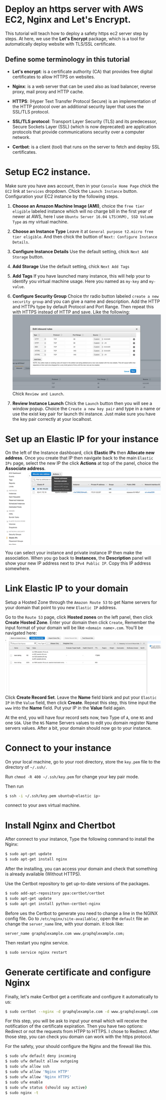 # Deploy an https server with AWS EC2, Nginx and Let's Encrypt.

This tutorial will teach how to deploy a safety https ec2 server step by steps. At here, we use the **Let's Encrypt** package, which is a tool for automatically deploy website with TLS/SSL certificate.

## Define some terminology in this tutorial

* **Let's encrypt**: is a certificate authority (CA) that provides free digital certificates to allow HTTPS on websites.

* **Nginx**: is a web server that can be used also as load balancer, reverse proxy, mail proxy and HTTP cache.

* **HTTPS**: (Hyper Text Transfer Protocol Secure) is an implementation of the HTTP protocol over an additional security layer that uses the SSL/TLS protocol.

* **SSL/TLS protocol**: Transport Layer Security (TLS) and its predecessor, Secure Sockets Layer (SSL) (which is now deprecated) are application protocols that provide communications security over a computer network.

* **Certbot**: is a client (tool) that runs on the server to fetch and deploy SSL certificates.

# Setup EC2 instance.

Make sure you have aws account, then in your `Console Home Page` chick the `EC2` link at `Services` dropdown. Chick the `Launch Instance` button. Configuration your EC2 instance by the following steps.

1. **Choose an Amazon Machine Image (AMI)**, choice the `free tier eligible` labeled instance which will no charge bill in the first year of newer at AWS, here I use `Ubuntu Server 16.04 LTS(HVM), SSD Volume Type` as my virtual machine.

2. **Choose an Instance Type** Leave it at `General purpose t2.micro free tier eligible`. And then chick the buttion of `Next: Configure Instance Details`.

3. **Configure Instance Details** Use the default setting, chick `Next Add Storage` button.

3. **Add Storage** Use the default setting, chick `Next Add Tags`

4. **Add Tags** If you have launched many instance, this will help your to identify you virtual machine usage. Here you named as `my-key` and `my-value`.

5. **Configure Security Group** Choice thr radio button labeled `create a new security group` and you can give a name and description. Add the HTTP and HTTPs type by default Protocol and Port Range. Then repeat this with HTTPS instead of HTTP and save. Like the following:
![image-url](./images/protocols.jpg)
Chick `Review and Launch`.

6. **Review Instance Launch** Chick the `Launch` button then you will see a window popup. Choice the `Create a new key pair` and type in a name or use the exist key pair for launch thi instance. Just make sure you have the key pair correctly at your localhost.

# Set up an Elastic IP for your instance

On the left of the Instance dashboard, click **Elastic IPs** then **Allocate new address**. Once you create that IP then navigate back to the main `Elastic IPs` page, select the new IP the click **Actions** at top of the panel, choice the **Associate address**.
![image-url](./images/elastic-ip.jpg)

You can select your instance and private instance IP then make the association. When you go back to **Instances**, the **Description** panel will show your new IP address next to `IPv4 Public IP`. Copy this IP address somewhere.

# Link Elastic IP to your domain

Setup a Hosted Zone through the `Amazon Route 53` to get Name servers for your domain that point to you new `Elastic IP` address.

Go to the `Route 53` page, click **Hosted zones** on the left panel, then click **Create Hosted Zone**. Enter your domain then click `Create`, Remember the input format of your domain will be like `<domain name>.com`. You'll be navigated here:
![image-url](./images/route53.jpg)
Click **Create Record Set**. Leave the **Name** field blank and put your `Elastic IP` in the `Value` field, then click **Create**. Repeat this step, this time input the `www` into the **Name** field. Put your IP in the **Value** field again.

At the end, you will have four record sets now, two Type of `A`, one `NS` and one `SOA`. Use the `NS` Name Servers values to edit you domain register Name servers values. After a bit, your domain should now go to your instance. 

# Connect to your instance

On your local machine, go to your root directory, store the `key.pem` file to the directory of `~/.ssh/`.

Run `chmod -R 400 ~/.ssh/key.pem` for change your key pair mode.

Then run
```bash
$ ssh -i ~/.ssh/key.pem ubuntu@<elastic ip>
```
connect to your aws virtual machine.

# Install Nginx and Chertbot

After connect to your instance, Type the following command to install the Nginx:
```bash
$ sudo apt-get update
$ sudo apt-get install nginx
```
After the installing, you can access your domain and check that something is already available (Without HTTPS).

Use the Certbot repository to get up-to-date versions of the packages.
```bash
$ sudo add-apt-repository ppa:certbot/certbot
$ sudo apt-get update
$ sudo apt-get install python-certbot-nginx
```
Before ues the Certbot to generate you need to change a line in the NGINX config file. Go to `/etc/nginx/site-available/`, open the `default` file an change the `server_name` line, with your domain. it look like:
```
server_name graphqlexample.com www.graphqlexample.com;
```
Then restart you nginx service.
```bash
$ sudo service nginx restart
```

# Generate certificate and configure Nginx

Finally, let's make Certbot get a certificate and configure it automatically to us:
```bash
$ sudo certbot --nginx -d graphqlexample.com -d www.graphqlexampl.com
```
For this step, you will be ask to input your email which will receive the notification of the certificate expiration. Then you have two options: Redirect or not the requests from HTPP to HTTPS. I chose to Redirect. After those step, you can check you domain can work with the https protocol.

For the safety, your should configure the Nginx and the firewall like this.
```bash
$ sudo ufw default deny incoming
$ sudo ufw default allow outgoing
$ sudo ufw allow ssh
$ sudo ufw allow 'Nginx HTTP'
$ sudo ufw allow 'Nginx HTTPS'
$ sudo ufw enable
$ sudo ufw status (should say active)
$ sudo nginx -t
```
